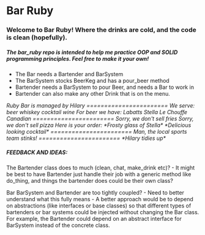 # Bar Ruby

### Welcome to Bar Ruby!  Where the drinks are cold, and the code is clean (hopefully).

##### The bar_ruby repo is intended to help me practice OOP and SOLID programming principles.  Feel free to make it your own!

- The Bar needs a Bartender and BarSystem
- The BarSystem stocks BeerKeg and has a pour_beer method
- Bartender needs a BarSystem to pour Beer, and needs a Bar to work in
- Bartender can also make any other Drink that is on the menu.

<em>
Ruby Bar is managed by Hilary
=======================
We serve:
beer
whiskey
cocktail
wine
For beer we have:
Labatts
Stella
Le Chouffe
Canadian
=======================
Sorry, we don't sell fries
Sorry, we don't sell pizza
Here is your order:
*Frosty glass of Stella*
*Delicious looking cocktail*
=======================
Man, the local sports team stinks!
=======================
*Hilary tidies up*
</em>


##### FEEDBACK AND IDEAS:

The Bartender class does to much (clean, chat, make_drink etc)?
    - It might be best to have Bartender just handle their job with a generic method like do_thing, and things the bartender does could be their own class?

Bar BarSystem and Bartender are too tightly coupled?
    - Need to better understand what this fully means
    - A better approach would be to depend on abstractions (like interfaces or base classes) so that different types of bartenders or bar systems could be injected without changing the Bar class.  For example, the Bartender could depend on an abstract interface for BarSystem instead of the concrete class.